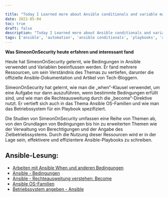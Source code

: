 ```yaml
---

title: "Today I Learned more about Ansible conditionals and variable management"
date: 2022-05-04
toc: true
draft: false
description: "Today I Learned more about Ansible conditionals and variable management"
tags: ['ansible', 'automation', 'ansible conditionals', 'playbooks', 'ansible playbooks', 'ansible playbook collections', 'ansible collections', 'variables']
---
```


 **Was SimeonOnSecurity heute erfahren und interessant fand**  Heute hat SimeonOnSecurity gelernt, wie Bedingungen in Ansible verwendet und Variablen beeinflussen werden. Er fand mehrere Ressourcen, um sein Verständnis des Themas zu vertiefen, darunter die offizielle Ansible-Dokumentation und Artikel von Tech-Bloggern.  SimeonOnSecurity hat gelernt, wie man die „when“-Klausel verwendet, um eine Aufgabe nur dann auszuführen, wenn bestimmte Bedingungen erfüllt sind, und wie man die Rechteausweitung durch die „become“-Direktive nutzt. Er vertieft sich auch in das Thema Ansible OS-Familien und wie man das Betriebssystem für ein Playbook spezifiziert.  Die Studien von SimeonOnSecurity umfassen eine Reihe von Themen ab, von den Grundlagen von Bedingungen bis hin zu erweiterten Themen wie der Verwaltung von Berechtigungen und der Angabe des Zielbetriebssystems. Durch die Nutzung dieser Ressourcen wird er in der Lage sein, effektivere und effizientere Ansible-Playbooks zu schreiben.  ## Ansible-Lesung: - [Arbeiten mit Ansible When und anderen Bedingungen](https://adamtheautomator.com/ansible-when/) - [Ansible - Bedingungen](https://docs.ansible.com/ansible/latest/user_guide/playbooks_conditionals.html) - [Ansible - Rechteausweitung verstehen: Become](https://docs.ansible.com/ansible/latest/user_guide/become.html) - [Ansible OS-Familien](https://techviewleo.com/list-of-ansible-os-family-distributions-facts/) - [Betriebssystem angeben - Ansible](https://stackoverflow.com/questions/33762738/specifying-the-os-ansible)